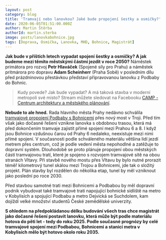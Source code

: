 ```yaml
---
layout: post
category: blog
title: 'Tramvají nebo lanovkou? Jaké bude propojení šestky a osmičky?'
date: 2020-06-05T01:51:00.000Z
author: Martin Štěrba
authorId: martin.sterba
image: posts/lanovkabohnice.jpg
tags: [Doprava, Osmička, Lanovka, MHD, Bohnice, Magistrát]
---
```


**Jak bude v příštích letech vypadat spojení šestky a osmičky? A jak budeme mezi těmito městskými částmi jezdit v roce 2050?** Náměstek primátora pro rozvoj **Petr Hlaváček** (Spojené síly pro Prahu) a náměstek pritmárora pro dopravu **Adam Scheinherr** (Praha Sobě) v posledním dílu před prázdninovou přestávkou představí připravovanou lanovku z Podbaby do Bohnic.

> Kudy povede? Jak bude vypadat? A má taková stavba v moderní metropoli své místo? Stream můžete sledovat na Facebooku [CAMP - Centrum architektury a městského plánování](https://www.facebook.com/camppraha/).

**Nebude to ale hned.** Rada hlavního města Prahy nedávno schválila [tramvajové propojení Podbaby s Bohnicemi](https://www.idnes.cz/praha/zpravy/podbaba-troja-bohnice-spoji-tramvaj-a-lanovka.A200504_121932_praha-zpravy_rsr) přes nový most v Troji. Před tím však jako dočasné řešení vznikne lanovka s obdobnou trasou, která má před dokončením tramvaje zajistit přímé spojení mezi Prahou 6 a 8. I když jsou Bohnice vzdušnou čarou od Prahy 6 nedaleko, neexistuje mezi nimi přímé spojení. V současnosti podle schváleného materiálu většina lidí jezdí metrem přes centrum, což je podle vedení města nepohodlné a zatěžuje to dopravní systém. Dlouhodobě se proto plánuje propojení obou městských částí tramvajovou tratí, které je spojeno s rozvojem tramvajové sítě na obou stranách Vltavy. Při stavbě nového mostu přes Vltavu by bylo nutné prorazit téměř kilometrový tunel skálou mezi Trojou a Bohnicemi, jde tak o složitý projekt. Plán stavby byl rozdělen do několika etap, tunel by měl vzniknout jako poslední po roce 2030.

Před stavbou samotné trati mezi Bohnicemi a Podbabou by měl dopravní podnik vybudovat také tramvajové trati napojující bohnické sídliště na metro v Kobylisích a spojující Podbabu a metro Dejvická se Suchdolem, kam dojíždí velké množství studentů České zemědělské univerzity.

**S ohledem na předpokládanou délku budování všech tras chce magistrát jako dočasné řešení postavit lanovku, která může být podle materiálu hotova do pěti let - tedy do roku 2025. Podle současné prognózy by celé tramvajové spojení mezi Podbabou, Bohnicemi a stanicí metra v Kobylisích mělo být hotovo okolo roku 2035.**
